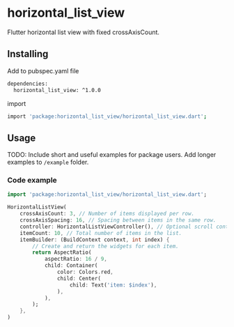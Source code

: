 <!--
This README describes the package. If you publish this package to pub.dev,
this README's contents appear on the landing page for your package.

For information about how to write a good package README, see the guide for
[writing package pages](https://dart.dev/guides/libraries/writing-package-pages).

For general information about developing packages, see the Dart guide for
[creating packages](https://dart.dev/guides/libraries/create-library-packages)
and the Flutter guide for
[developing packages and plugins](https://flutter.dev/developing-packages).
-->

# horizontal_list_view

Flutter horizontal list view with fixed crossAxisCount.

## Installing

Add to pubspec.yaml file

```sh
dependencies:
  horizontal_list_view: ^1.0.0
```

import

```sh
import 'package:horizontal_list_view/horizontal_list_view.dart';
```

## Usage

TODO: Include short and useful examples for package users. Add longer examples
to `/example` folder.

### Code example

```dart
import 'package:horizontal_list_view/horizontal_list_view.dart';

HorizontalListView(
    crossAxisCount: 3, // Number of items displayed per row.
    crossAxisSpacing: 16, // Spacing between items in the same row.
    controller: HorizontalListViewController(), // Optional scroll controller.
    itemCount: 10, // Total number of items in the list.
    itemBuilder: (BuildContext context, int index) {
        // Create and return the widgets for each item.
        return AspectRatio(
            aspectRatio: 16 / 9,
            child: Container(
                color: Colors.red,
                child: Center(
                    child: Text('item: $index'),
                ),
            ),
        );
    },
)